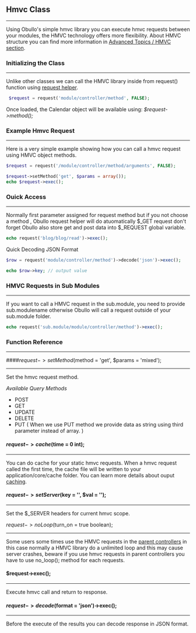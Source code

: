 
## Hmvc Class

------

Using Obullo's simple hmvc library you can execute hmvc requests between your modules, the HMVC technology offers more flexibility. About HMVC structure you can find more information in [Advanced Topics / HMVC section](/docs/advanced/#hmvc).

### Initializing the Class

------

Unlike other classes we can call the HMVC library inside from request() function using [request helper](/docs/helpers/request-helper).

```php
 $request = request('module/controller/method', FALSE);
```

Once loaded, the Calendar object will be available using: <dfn>$request->method();</dfn>

### Example Hmvc Request

------

Here is a very simple example showing how you can call a hmvc request using HMVC object methods.

```php
$request = request('/module/controller/method/arguments', FALSE);

$request->setMethod('get', $params = array());
echo $request->exec();
```

### Ouick Access

------

Normally first parameter assigned for request method but if you not choose a method , Obullo request helper will do atuomatically $_GET request don't forget Obullo also store get and post data into $_REQUEST global variable.

```php
echo request('blog/blog/read')->exec(); 
```

Quick Decoding JSON Format 

```php
$row = request('module/controller/method')->decode('json')->exec();

echo $row->key; // output value
```

### HMVC Requests in Sub Modules

------
If you want to call a HMVC request in the sub.module, you need to provide sub.modulename otherwise Obullo will call a request outside of your sub.module folder.

```php
echo request('sub.module/module/controller/method')->exec();
```

### Function Reference

------

####$request->setMethod($method = 'get', $params = 'mixed');

------

Set the hmvc request method.

*Available Query Methods*

<ul>
   <li>POST</li>
   <li>GET</li>
    <li>UPDATE</li>
    <li>DELETE</li>
    <li>PUT ( When we use PUT method we provide data as string using third parameter instead of array. )</li></ul>

#### $request->cache($time = 0 int);

------

You can do cache for your static hmvc requests. When a hmvc request called the first time, the cache file will be written to your application/core/cache folder. You can learn more details about ouput [caching](/docs/advanced/#caching-and-compression).

#### $request->setServer($key = '', $val = '');

------

Set the $_SERVER headers for current hmvc scope.

$request->noLoop($turn_on = true boolean);

------

Some users some times use the HMVC requests in the [parent controllers](/docs/advanced/#working-with-parent-controllers) in this case normally a HMVC library do a unlimited loop and this may cause server crashes, beware if you use hmvc requests in parent controllers you have to use no_loop(); method for each requests.

#### $request->exec();

------

Execute hmvc call and return to response.

#### $request->decode($format = 'json')->exec();

------

Before the execute of the results you can decode response in JSON format.